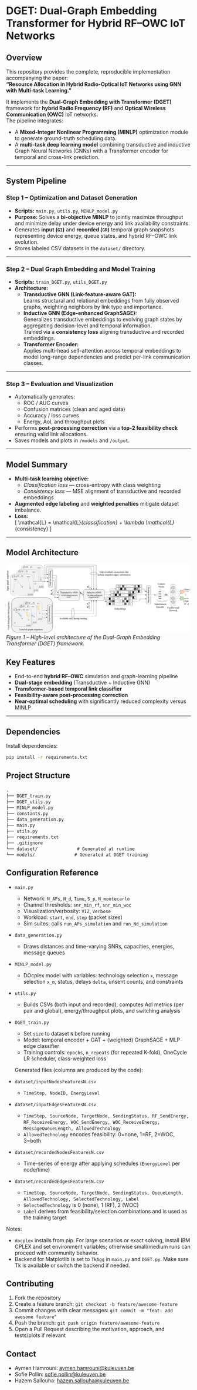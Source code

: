 # DGET: Dual-Graph Embedding Transformer for Hybrid RF–OWC IoT Networks

## Overview
This repository provides the complete, reproducible implementation accompanying the paper:  
**“Resource Allocation in Hybrid Radio-Optical IoT Networks using GNN with Multi-task Learning.”**

It implements the **Dual-Graph Embedding with Transformer (DGET)** framework for **hybrid Radio Frequency (RF)** and **Optical Wireless Communication (OWC)** IoT networks.  
The pipeline integrates:

- A **Mixed-Integer Nonlinear Programming (MINLP)** optimization module to generate ground-truth scheduling data.  
- A **multi-task deep learning model** combining transductive and inductive Graph Neural Networks (GNNs) with a Transformer encoder for temporal and cross-link prediction.

---

## System Pipeline

### Step 1 – Optimization and Dataset Generation
- **Scripts:** `main.py`, `utils.py`, `MINLP_model.py`
- **Purpose:** Solves a **bi-objective MINLP** to jointly maximize throughput and minimize delay under device energy and link availability constraints.  
- Generates **input (`GI`)** and **recorded (`GR`)** temporal graph snapshots representing device energy, queue states, and hybrid RF–OWC link evolution.  
- Stores labeled CSV datasets in the `dataset/` directory.

---

### Step 2 – Dual Graph Embedding and Model Training
- **Scripts:** `train_DGET.py`, `utils_DGET.py`
- **Architecture:**
  - **Transductive GNN (Link-feature-aware GAT):**  
    Learns structural and relational embeddings from fully observed graphs, weighting neighbors by link type and importance.
  - **Inductive GNN (Edge-enhanced GraphSAGE):**  
    Generalizes transductive embeddings to evolving graph states by aggregating decision-level and temporal information.  
    Trained via a **consistency loss** aligning transductive and recorded embeddings.
  - **Transformer Encoder:**  
    Applies multi-head self-attention across temporal embeddings to model long-range dependencies and predict per-link communication classes.

---

### Step 3 – Evaluation and Visualization
- Automatically generates:
  - ROC / AUC curves  
  - Confusion matrices (clean and aged data)  
  - Accuracy / loss curves  
  - Energy, AoI, and throughput plots  
- Performs **post-processing correction** via a **top-2 feasibility check** ensuring valid link allocations.  
- Saves models and plots in `/models` and `/output`.

---

## Model Summary

- **Multi-task learning objective:**
  - *Classification loss* — cross-entropy with class weighting  
  - *Consistency loss* — MSE alignment of transductive and recorded embeddings  
- **Augmented edge labeling** and **weighted penalties** mitigate dataset imbalance.  
- **Loss:**  
  \[
  \mathcal{L} = \mathcal{L}_{classification} + \lambda \mathcal{L}_{consistency}
  \]

---

## Model Architecture

![DGET Architecture](figures/dget_architecture.png)
*Figure 1 – High-level architecture of the Dual-Graph Embedding Transformer (DGET) framework.*


## Key Features
- End-to-end **hybrid RF–OWC** simulation and graph-learning pipeline  
- **Dual-stage embedding** (Transductive + Inductive GNN)  
- **Transformer-based temporal link classifier**  
- **Feasibility-aware post-processing correction**  
- **Near-optimal scheduling** with significantly reduced complexity versus MINLP  

---

## Dependencies

Install dependencies:
```bash
pip install -r requirements.txt


```
## Project Structure
```
.
├── DGET_train.py
├── DGET_utils.py
├── MINLP_model.py
├── constants.py
├── data_generation.py
├── main.py
├── utils.py
├── requirements.txt
├── .gitignore
└── dataset/               # Generated at runtime 
└── models/               # Generated at DGET training 
```
## Configuration Reference
- `main.py`
  - Network: `N_APs`, `N_d`, `Time`, `S_p`, `N_montecarlo`
  - Channel thresholds: `snr_min_rf`, `snr_min_woc`
  - Visualization/verbosity: `VIZ`, `Verbose`
  - Workload: `start`, `end`, `step` (packet sizes)
  - Sim suites: calls `run_APs_simulation` and `run_Nd_simulation`
- `data_generation.py`
  - Draws distances and time-varying SNRs, capacities, energies, message queues
- `MINLP_model.py`
  - DOcplex model with variables: technology selection `x`, message selection `x_m`, status, delays `delta`, unsent counts, and constraints
- `utils.py`
  - Builds CSVs (both input and recorded), computes AoI metrics (per pair and global), energy/throughput plots, and switching analysis
- `DGET_train.py`
  - Set `size` to dataset `N` before running
  - Model: temporal encoder + GAT + (weighted) GraphSAGE + MLP edge classifier
  - Training controls: `epochs`, `n_repeats` (for repeated K-fold), OneCycle LR scheduler, class-weighted loss

  Generated files (columns are produced by the code):
- `dataset/inputNodesFeaturesN.csv`
  - `TimeStep, NodeID, EnergyLevel`
- `dataset/inputEdgesFeaturesN.csv`
  - `TimeStep, SourceNode, TargetNode, SendingStatus, RF_SendEnergy, RF_ReceiveEnergy, WOC_SendEnergy, WOC_ReceiveEnergy, MessageQueueLength, AllowedTechnology`
  - `AllowedTechnology` encodes feasibility: 0=none, 1=RF, 2=WOC, 3=both
- `dataset/recordedNodesFeaturesN.csv`
  - Time-series of energy after applying schedules (`EnergyLevel` per node/time)
- `dataset/recordedEdgesFeaturesN.csv`
  - `TimeStep, SourceNode, TargetNode, SendingStatus, QueueLength, AllowedTechnology, SelectedTechnology, Label`
  - `SelectedTechnology` is 0 (none), 1 (RF), 2 (WOC)
  - `Label` derives from feasibility/selection combinations and is used as the training target


Notes:
- `docplex` installs from pip. For large scenarios or exact solving, install IBM CPLEX and set environment variables; otherwise small/medium runs can proceed with community behavior.
- Backend for Matplotlib is set to `TkAgg` in `main.py` and `DGET.py`. Make sure Tk is available or switch the backend if needed.


## Contributing
1. Fork the repository
2. Create a feature branch: `git checkout -b feature/awesome-feature`
3. Commit changes with clear messages: `git commit -m "feat: add awesome feature"`
4. Push the branch: `git push origin feature/awesome-feature`
5. Open a Pull Request describing the motivation, approach, and tests/plots if relevant


## Contact
- Aymen Hamrouni: aymen.hamrouni@kuleuven.be
- Sofie Pollin: sofie.pollin@kuleuven.be
- Hazem Sallouha: hazem.sallouha@kuleuven.be